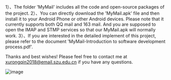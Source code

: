 1）、The folder 'MyMail' includes all the code and open-source packages of the project.
2）、You can directly download the  'MyMail.apk' file and then install it to your Android Phone or other Android devices.
Please note that it currently supports both QQ mail and 163 mail. And you are supposed to open the IMAP and STMP services so that
our MyMail.apk will normally work. 
3）、If you are interested in the detailed implement of this project, please refer to the document 'MyMail-Introduction to software development  process.pdf'.

Thanks and best wishes! Please feel free to contact me at xurongqin2018@email.szu.edu.cn if you have any questions.

![image](https://github.com/TsingH-googl/MyMail/blob/master/1.png)
